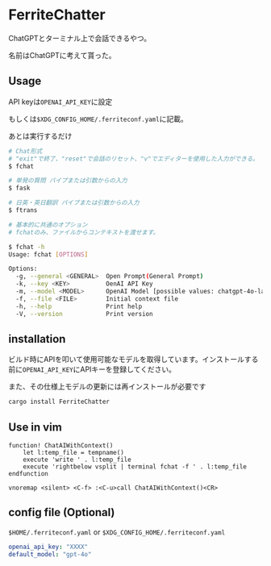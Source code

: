 # FerriteChatter

ChatGPTとターミナル上で会話できるやつ。

名前はChatGPTに考えて貰った。

## Usage
API keyは`OPENAI_API_KEY`に設定

もしくは`$XDG_CONFIG_HOME/.ferriteconf.yaml`に記載。

あとは実行するだけ

```bash
# Chat形式
# "exit"で終了、"reset"で会話のリセット、"v"でエディターを使用した入力ができる。
$ fchat

# 単発の質問 パイプまたは引数からの入力
$ fask

# 日英・英日翻訳 パイプまたは引数からの入力
$ ftrans

# 基本的に共通のオプション
# fchatのみ、ファイルからコンテキストを渡せます。

$ fchat -h
Usage: fchat [OPTIONS]

Options:
  -g, --general <GENERAL>  Open Prompt(General Prompt)
  -k, --key <KEY>          OenAI API Key
  -m, --model <MODEL>      OpenAI Model [possible values: chatgpt-4o-latest, gpt-4, gpt-4o, gpt-4o-2024-05-13, gpt-4o-2024-08-06, gpt-4o-mini, gpt-4o-mini-2024-07-18, gpt-4-0314, gpt-4-0613, gpt-4-32k, gpt-4-32k-0613, gpt-4-0125-preview, gpt-4-1106-preview, gpt-4-turbo, gpt-4-turbo-2024-04-09, gpt-4-turbo-preview, gpt-3.5-turbo, gpt-3.5-turbo-0125, gpt-3.5-turbo-0301, gpt-3.5-turbo-0613, gpt-3.5-turbo-0613, gpt-3.5-turbo-16k, gpt-3.5-turbo-16k-0613]
  -f, --file <FILE>        Initial context file
  -h, --help               Print help
  -V, --version            Print version
```

## installation
ビルド時にAPIを叩いて使用可能なモデルを取得しています。インストールする前に`OPENAI_API_KEY`にAPIキーを登録してください。

また、その仕様上モデルの更新には再インストールが必要です

```bash
cargo install FerriteChatter
```

## Use in vim
```vim
function! ChatAIWithContext()
    let l:temp_file = tempname()
    execute 'write ' . l:temp_file
    execute 'rightbelow vsplit | terminal fchat -f ' . l:temp_file
endfunction

vnoremap <silent> <C-f> :<C-u>call ChatAIWithContext()<CR>
```

## config file (Optional)
`$HOME/.ferriteconf.yaml` or `$XDG_CONFIG_HOME/.ferriteconf.yaml`


```yaml
openai_api_key: "XXXX"
default_model: "gpt-4o"
```

